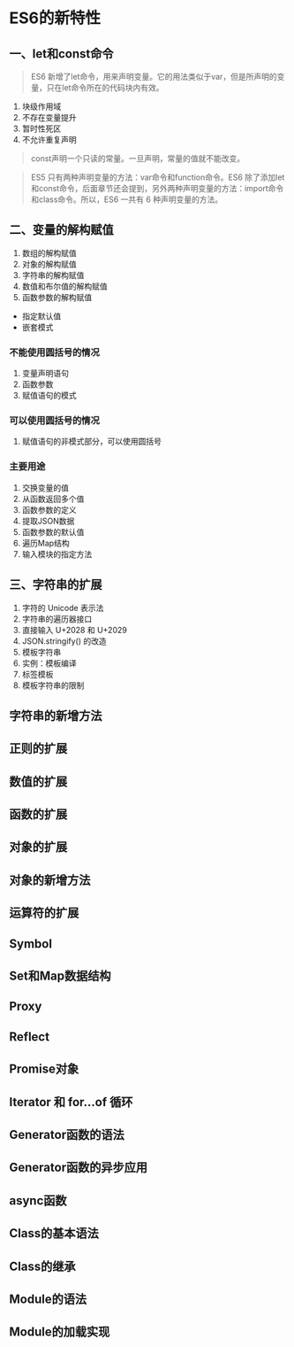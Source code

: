 # ES6的新特性

## 一、let和const命令

> ES6 新增了let命令，用来声明变量。它的用法类似于var，但是所声明的变量，只在let命令所在的代码块内有效。
1. 块级作用域
2. 不存在变量提升
3. 暂时性死区
4. 不允许重复声明

>const声明一个只读的常量。一旦声明，常量的值就不能改变。

>ES5 只有两种声明变量的方法：var命令和function命令。ES6 除了添加let和const命令，后面章节还会提到，另外两种声明变量的方法：import命令和class命令。所以，ES6 一共有 6 种声明变量的方法。

## 二、变量的解构赋值

1. 数组的解构赋值
2. 对象的解构赋值
3. 字符串的解构赋值
4. 数值和布尔值的解构赋值
5. 函数参数的解构赋值

- 指定默认值
- 嵌套模式

### 不能使用圆括号的情况

1. 变量声明语句
2. 函数参数
3. 赋值语句的模式

### 可以使用圆括号的情况

1. 赋值语句的非模式部分，可以使用圆括号

### 主要用途
1. 交换变量的值
2. 从函数返回多个值
3. 函数参数的定义
4. 提取JSON数据
5. 函数参数的默认值
6. 遍历Map结构
7. 输入模块的指定方法


## 三、字符串的扩展

1. 字符的 Unicode 表示法
2. 字符串的遍历器接口
3. 直接输入 U+2028 和 U+2029
4. JSON.stringify() 的改造
5. 模板字符串
6. 实例：模板编译
7. 标签模板
8. 模板字符串的限制

## 字符串的新增方法

## 正则的扩展

## 数值的扩展

## 函数的扩展

## 对象的扩展

## 对象的新增方法

## 运算符的扩展

## Symbol

## Set和Map数据结构

## Proxy

## Reflect

## Promise对象

## Iterator 和 for...of 循环

## Generator函数的语法

## Generator函数的异步应用

## async函数

## Class的基本语法

## Class的继承

## Module的语法

## Module的加载实现

